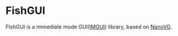# FishGUI

FIshGUI is a immediate mode GUI([IMGUI](http://sol.gfxile.net/imgui/)) library, based on [NanoVG](https://github.com/memononen/nanovg).

